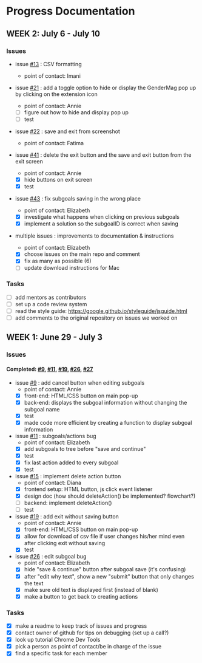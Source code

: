 # Progress Documentation
## WEEK 2: July 6 - July 10
### Issues

* issue [#13](https://github.com/GenderMagProject/GenderMagRecordersAssistant/issues/13) : CSV formatting
    * point of contact: Imani
   
* issue [#21](../../issues/21) : add a toggle option to hide or display the GenderMag pop up by clicking on the extension icon
    * point of contact: Annie
    - [ ] figure out how to hide and display pop up
    - [ ] test
 
* issue [#22](../../issues/22) : save and exit from screenshot
    * point of contact: Fatima
    
* issue [#41](../../issues/41) : delete the exit button and the save and exit button from the exit screen
    * point of contact: Annie
    - [x] hide buttons on exit screen
    - [x] test

* issue [#43](../../issues/43) : fix subgoals saving in the wrong place
    * point of contact: Elizabeth
    - [x] investigate what happens when clicking on previous subgoals
    - [x] implement a solution so the subgoalID is correct when saving

* multiple issues : improvements to documentation & instructions
    * point of contact: Elizabeth
    - [x] choose issues on the main repo and comment
    - [x] fix as many as possible (6)
    - [ ] update download instructions for Mac

### Tasks
- [ ] add mentors as contributors
- [ ] set up a code review system
- [ ] read the style guide: https://google.github.io/styleguide/jsguide.html 
- [ ] add comments to the original repository on issues we worked on 

## WEEK 1: June 29 - July 3
### Issues
#### Completed: [#9](../../issues/9), [#11](../../issues/11), [#19](../../issues/19), [#26](../../issues/26), [#27](../../issues/27)

* issue [#9](../../issues/9) : add cancel button when editing subgoals
    * point of contact: Annie
    - [x] front-end: HTML/CSS button on main pop-up
    - [x] back-end: displays the subgoal information without changing the subgoal name
    - [x] test
    - [x] made code more efficient by creating a function to display subgoal information

* issue [#11](../../issues/11) : subgoals/actions bug
    * point of contact: Elizabeth
    - [x] add subgoals to tree before "save and continue"
    - [x] test
    - [x] fix last action added to every subgoal
    - [x] test
  
* issue [#15](../../issues/15) : implement delete action button
    * point of contact: Diana
    - [x] frontend setup: HTML button, js click event listener
    - [x] design doc (how should deleteAction() be implemented? flowchart?)
    - [ ] backend: implement deleteAction()
    - [ ] test
    
* issue [#19](../../issues/19) : add exit without saving button
    * point of contact: Annie
    - [x] front-end: HTML/CSS button on main pop-up
    - [x] allow for download of csv file if user changes his/her mind even after clicking exit without saving
    - [x] test

* issue [#26](../../issues/26) : edit subgoal bug
    * point of contact: Elizabeth
    - [x] hide "save & continue" button after subgoal save (it's confusing)
    - [x] after "edit why text", show a new "submit" button that only changes the text
    - [x] make sure old text is displayed first (instead of blank)
    - [x] make a button to get back to creating actions
 
### Tasks
- [x] make a readme to keep track of issues and progress
- [x] contact owner of github for tips on debugging (set up a call?)
- [x] look up tutorial Chrome Dev Tools
- [x] pick a person as point of contact/be in charge of the issue
- [x] find a specific task for each member
